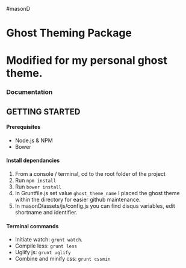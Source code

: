 #masonD

# Ghost Theming Package
# Modified for my personal ghost theme.

### Documentation

## GETTING STARTED

#### Prerequisites

* Node.js & NPM
* Bower

#### Install dependancies

1. From a console / terminal, cd to the root folder of the project
2. Run `npm install`
3. Run `bower install`
4. In Gruntfile.js set value `ghost_theme_name` 
I placed the ghost theme within the directory for easier github maintenance.
5. In masonD/assets/js/config.js you can find disqus variables, edit shortname and identifier.


#### Terminal commands

* Initiate watch: `grunt watch`.
* Compile less: `grunt less`
* Uglify js: `grunt uglify`
* Combine and minify css: `grunt cssmin`

